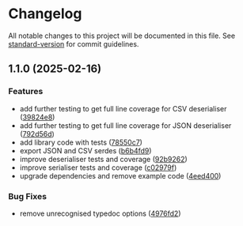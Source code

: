 # Changelog

All notable changes to this project will be documented in this file. See [standard-version](https://github.com/conventional-changelog/standard-version) for commit guidelines.

## 1.1.0 (2025-02-16)


### Features

* add further testing to get full line coverage for CSV deserialiser ([39824e8](https://github.com/andrewbridge/transaction-serde/commit/39824e88cc84c73739506a4624f661ea5ddbb764))
* add further testing to get full line coverage for JSON deserialiser ([792d56d](https://github.com/andrewbridge/transaction-serde/commit/792d56dd3e837cda74b2fdfa3fd359a59e108733))
* add library code with tests ([78550c7](https://github.com/andrewbridge/transaction-serde/commit/78550c7603cf4e3e198734b4c3e5a196af278ebd))
* export JSON and CSV serdes ([b6b4fd9](https://github.com/andrewbridge/transaction-serde/commit/b6b4fd9c735cb1ad874d455d3e9edbb920da80ca))
* improve deserialiser tests and coverage ([92b9262](https://github.com/andrewbridge/transaction-serde/commit/92b92626dc3d4b2380e3164ae1d6744adea9b7a1))
* improve serialiser tests and coverage ([c02979f](https://github.com/andrewbridge/transaction-serde/commit/c02979fbdc40c89a121df2ec460e7858f037cc0d))
* upgrade dependencies and remove example code ([4eed400](https://github.com/andrewbridge/transaction-serde/commit/4eed400da7dc7f72a0cb48c88592aadd1e08f005))


### Bug Fixes

* remove unrecognised typedoc options ([4976fd2](https://github.com/andrewbridge/transaction-serde/commit/4976fd21fe81ed349a27e2930dc87641f955f391))
